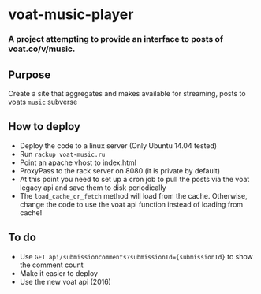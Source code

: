 # voat-music-player
### A project attempting to provide an interface to posts of voat.co/v/music.

## Purpose
 
Create a site that aggregates and makes available for streaming, posts to voats `music` subverse

## How to deploy

- Deploy the code to a linux server (Only Ubuntu 14.04 tested)
- Run `rackup voat-music.ru`
- Point an apache vhost to index.html
- ProxyPass to the rack server on 8080 (it is private by default)
- At this point you need to set up a cron job to pull the posts via the voat legacy api and save them to disk periodically
- The `load_cache_or_fetch` method will load from the cache. Otherwise, change the code to use the voat api function instead of loading from cache! 

## To do

- Use `GET api/submissioncomments?submissionId={submissionId}` to show the comment count
- Make it easier to deploy
- Use the new voat api (2016)

